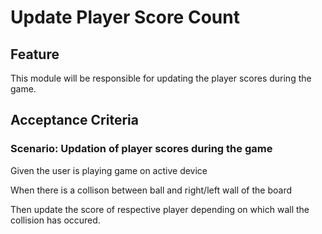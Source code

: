 # Update Player Score Count

## Feature

This module will be responsible for updating the player scores during the game.

## Acceptance Criteria

### Scenario: Updation of player scores during the game

  Given the user is playing game on active device

  When there is a collison between ball and right/left wall of the board

  Then update the score of respective player depending on which wall
  the collision has occured.
